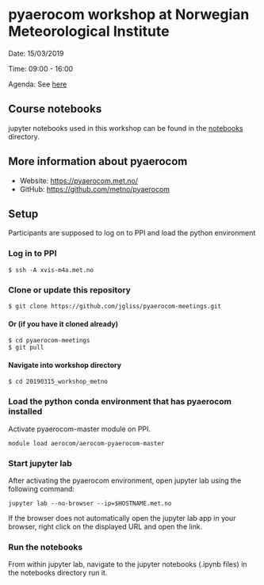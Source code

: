 # pyaerocom workshop at Norwegian Meteorological Institute

Date: 15/03/2019  

Time: 09:00 - 16:00  

Agenda: See [here](https://github.com/jgliss/pyaerocom-meetings/blob/master/20190315_workshop_metno/Agenda_pyaerocom_WS_20190315.pdf)  

## Course notebooks

jupyter notebooks used in this workshop can be found in the [notebooks](https://github.com/jgliss/pyaerocom-meetings/tree/master/20190315_workshop_metno/notebooks) directory.

## More information about pyaerocom

- Website: https://pyaerocom.met.no/
- GitHub: https://github.com/metno/pyaerocom

## Setup

Participants are supposed to log on to PPI and load the python environment

### Log in to PPI

`$ ssh -A xvis-m4a.met.no`

### Clone or update this repository

`$ git clone https://github.com/jgliss/pyaerocom-meetings.git`

#### Or (if you have it cloned already)

`$ cd pyaerocom-meetings`  
`$ git pull`

#### Navigate into workshop directory

`$ cd 20190315_workshop_metno`

### Load the python conda environment that has pyaerocom installed

Activate pyaerocom-master module on PPI.

`module load aerocom/aerocom-pyaerocom-master`

### Start jupyter lab

After activating the pyaerocom environment, open jupyter lab using the following command:

`jupyter lab --no-browser --ip=$HOSTNAME.met.no`

If the browser does not automatically open the jupyter lab app in your browser, right click on the displayed URL and open the link.

### Run the notebooks

From within jupyter lab, navigate to the jupyter notebooks (.ipynb files) in the notebooks directory run it.
